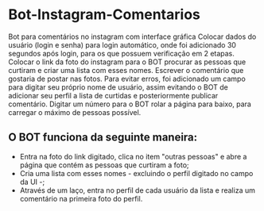 # Bot-Instagram-Comentarios
 
 Bot para comentários no instagram com interface gráfica
 Colocar dados do usuário (login e senha) para login automático, onde foi adicionado 30 segundos após login, para os que possuem verificação em 2 etapas.
 Colocar o link da foto do instagram para o BOT procurar as pessoas que curtiram e criar uma lista com esses nomes.
 Escrever o comentário que gostaria de postar nas fotos.
 Para evitar erros, foi adicionado um campo para digitar seu próprio nome de usuário, assim evitando o BOT de adicionar seu perfil a lista de curtidas e posteriormente publicar comentário.
 Digitar um número para o BOT rolar a página para baixo, para carregar o máximo de pessoas possível.

## O BOT funciona da seguinte maneira:

 - Entra na foto do link digitado, clica no item "outras pessoas" e abre a página que contém as pessoas que curtiram a foto;
 - Cria uma lista com esses nomes - excluindo o perfil digitado no campo da UI -;
 - Através de um laço, entra no perfil de cada usuário da lista e realiza um comentário na primeira foto do perfil.
